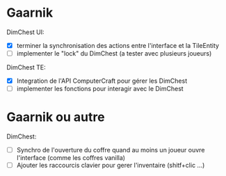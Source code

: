 Gaarnik
=======

DimChest UI:
- [X] terminer la synchronisation des actions entre l'interface et la TileEntity
- [ ] implementer le "lock" du DimChest (a tester avec plusieurs joueurs)

DimChest TE:
- [X] Integration de l'API ComputerCraft pour gérer les DimChest
- [ ] implementer les fonctions pour interagir avec le DimChest

Gaarnik ou autre
================

DimChest:
- [ ] Synchro de l'ouverture du coffre quand au moins un joueur ouvre l'interface (comme les coffres vanilla)
- [ ] Ajouter les raccourcis clavier pour gerer l'inventaire (shitf+clic ...)
